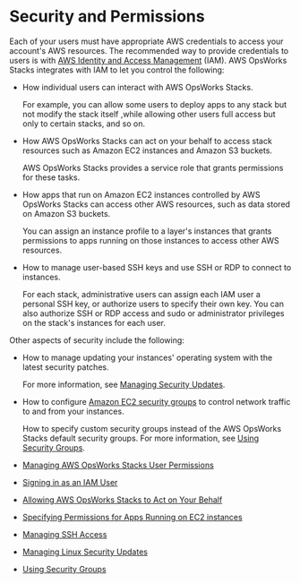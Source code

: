 # Security and Permissions<a name="workingsecurity"></a>

Each of your users must have appropriate AWS credentials to access your account's AWS resources\. The recommended way to provide credentials to users is with [AWS Identity and Access Management](http://aws.amazon.com/iam/) \(IAM\)\. AWS OpsWorks Stacks integrates with IAM to let you control the following:

+ How individual users can interact with AWS OpsWorks Stacks\.

  For example, you can allow some users to deploy apps to any stack but not modify the stack itself ,while allowing other users full access but only to certain stacks, and so on\.

+ How AWS OpsWorks Stacks can act on your behalf to access stack resources such as Amazon EC2 instances and Amazon S3 buckets\.

  AWS OpsWorks Stacks provides a service role that grants permissions for these tasks\. 

+ How apps that run on Amazon EC2 instances controlled by AWS OpsWorks Stacks can access other AWS resources, such as data stored on Amazon S3 buckets\.

  You can assign an instance profile to a layer's instances that grants permissions to apps running on those instances to access other AWS resources\.

+ How to manage user\-based SSH keys and use SSH or RDP to connect to instances\.

  For each stack, administrative users can assign each IAM user a personal SSH key, or authorize users to specify their own key\. You can also authorize SSH or RDP access and sudo or administrator privileges on the stack's instances for each user\. 

Other aspects of security include the following:

+ How to manage updating your instances' operating system with the latest security patches\. 

  For more information, see [Managing Security Updates](workingsecurity-updates.md)\.

+ How to configure [Amazon EC2 security groups](http://docs.aws.amazon.com/AWSEC2/latest/UserGuide/using-network-security.html) to control network traffic to and from your instances\.

  How to specify custom security groups instead of the AWS OpsWorks Stacks default security groups\. For more information, see [Using Security Groups](workingsecurity-groups.md)\.


+ [Managing AWS OpsWorks Stacks User Permissions](opsworks-security-users.md)
+ [Signing in as an IAM User](workingsecurity-login.md)
+ [Allowing AWS OpsWorks Stacks to Act on Your Behalf](opsworks-security-servicerole.md)
+ [Specifying Permissions for Apps Running on EC2 instances](opsworks-security-appsrole.md)
+ [Managing SSH Access](security-ssh-access.md)
+ [Managing Linux Security Updates](workingsecurity-updates.md)
+ [Using Security Groups](workingsecurity-groups.md)